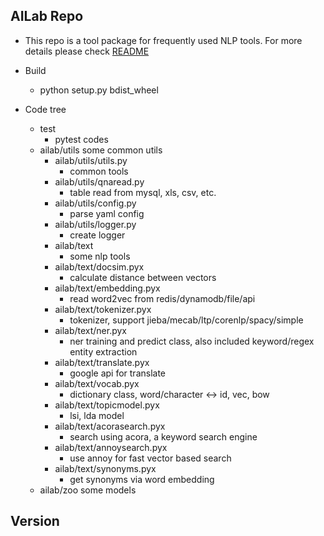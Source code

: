 ## AILab Repo
* This repo is a tool package for frequently used NLP tools. For more details please check [README](http://n2.c3.acnailab.com/code/ailab/index.html)

* Build
    - python setup.py bdist_wheel

* Code tree
    - test
        - pytest codes
    - ailab/utils
        some common utils
        - ailab/utils/utils.py
            - common tools
        - ailab/utils/qnaread.py
            - table read from mysql, xls, csv, etc.
        - ailab/utils/config.py
            - parse yaml config
        -  ailab/utils/logger.py
            - create logger
        - ailab/text
            - some nlp tools
         -  ailab/text/docsim.pyx
            - calculate distance between vectors
         -  ailab/text/embedding.pyx
            - read word2vec from redis/dynamodb/file/api
         -  ailab/text/tokenizer.pyx
            - tokenizer, support jieba/mecab/ltp/corenlp/spacy/simple
         -  ailab/text/ner.pyx
            - ner training and predict class, also included keyword/regex entity extraction 
         -  ailab/text/translate.pyx
            - google api for translate
         -  ailab/text/vocab.pyx
            - dictionary class, word/character <-> id, vec, bow 
         -  ailab/text/topicmodel.pyx
            - lsi, lda model
         -  ailab/text/acorasearch.pyx
            - search using acora, a keyword search engine
         -  ailab/text/annoysearch.pyx
            - use annoy for fast vector based search
         -  ailab/text/synonyms.pyx
            - get synonyms via word embedding
    - ailab/zoo
        some models

## Version


